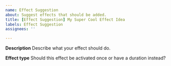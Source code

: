 ```yaml
---
name: Effect Suggestion
about: Suggest effects that should be added.
title: [Effect Suggestion] My Super Cool Effect Idea
labels: Effect Suggestion
assignees: ''

---
```


**Description**
Describe what your effect should do.

**Effect type**
Should this effect be activated once or have a duration instead?
